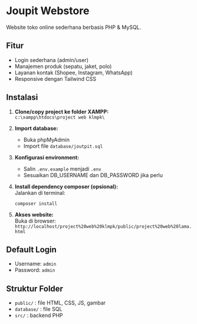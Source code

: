 # Joupit Webstore

Website toko online sederhana berbasis PHP & MySQL.

## Fitur

- Login sederhana (admin/user)
- Manajemen produk (sepatu, jaket, polo)
- Layanan kontak (Shopee, Instagram, WhatsApp)
- Responsive dengan Tailwind CSS

## Instalasi

1. **Clone/copy project ke folder XAMPP:**  
   `c:\xampp\htdocs\project web klmpk\`

2. **Import database:**

   - Buka phpMyAdmin
   - Import file `database/joutpit.sql`

3. **Konfigurasi environment:**

   - Salin `.env.example` menjadi `.env`
   - Sesuaikan DB_USERNAME dan DB_PASSWORD jika perlu

4. **Install dependency composer (opsional):**  
   Jalankan di terminal:

   ```
   composer install
   ```

5. **Akses website:**  
   Buka di browser:  
   `http://localhost/project%20web%20klmpk/public/project%20web%20lama.html`

## Default Login

- Username: `admin`
- Password: `admin`

## Struktur Folder

- `public/` : file HTML, CSS, JS, gambar
- `database/` : file SQL
- `src/` : backend PHP
